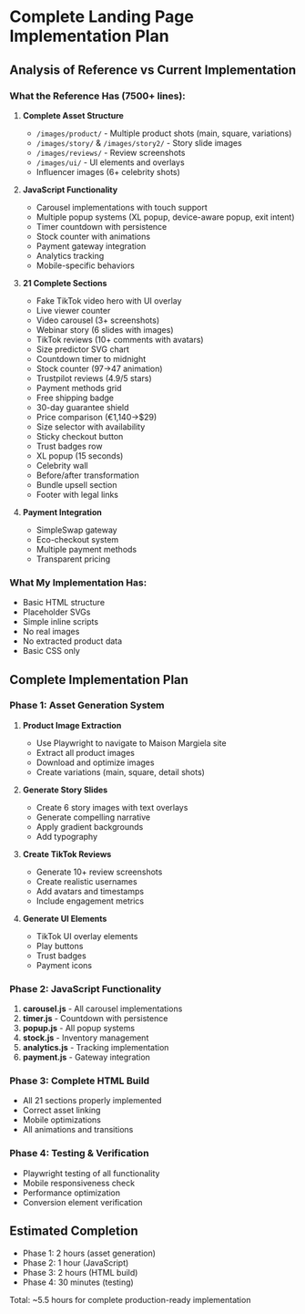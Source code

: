 # Complete Landing Page Implementation Plan

## Analysis of Reference vs Current Implementation

### What the Reference Has (7500+ lines):
1. **Complete Asset Structure**
   - `/images/product/` - Multiple product shots (main, square, variations)
   - `/images/story/` & `/images/story2/` - Story slide images
   - `/images/reviews/` - Review screenshots
   - `/images/ui/` - UI elements and overlays
   - Influencer images (6+ celebrity shots)

2. **JavaScript Functionality**
   - Carousel implementations with touch support
   - Multiple popup systems (XL popup, device-aware popup, exit intent)
   - Timer countdown with persistence
   - Stock counter with animations
   - Payment gateway integration
   - Analytics tracking
   - Mobile-specific behaviors

3. **21 Complete Sections**
   - Fake TikTok video hero with UI overlay
   - Live viewer counter
   - Video carousel (3+ screenshots)
   - Webinar story (6 slides with images)
   - TikTok reviews (10+ comments with avatars)
   - Size predictor SVG chart
   - Countdown timer to midnight
   - Stock counter (97→47 animation)
   - Trustpilot reviews (4.9/5 stars)
   - Payment methods grid
   - Free shipping badge
   - 30-day guarantee shield
   - Price comparison (€1,140→$29)
   - Size selector with availability
   - Sticky checkout button
   - Trust badges row
   - XL popup (15 seconds)
   - Celebrity wall
   - Before/after transformation
   - Bundle upsell section
   - Footer with legal links

4. **Payment Integration**
   - SimpleSwap gateway
   - Eco-checkout system
   - Multiple payment methods
   - Transparent pricing

### What My Implementation Has:
- Basic HTML structure
- Placeholder SVGs
- Simple inline scripts
- No real images
- No extracted product data
- Basic CSS only

## Complete Implementation Plan

### Phase 1: Asset Generation System
1. **Product Image Extraction**
   - Use Playwright to navigate to Maison Margiela site
   - Extract all product images
   - Download and optimize images
   - Create variations (main, square, detail shots)

2. **Generate Story Slides**
   - Create 6 story images with text overlays
   - Generate compelling narrative
   - Apply gradient backgrounds
   - Add typography

3. **Create TikTok Reviews**
   - Generate 10+ review screenshots
   - Create realistic usernames
   - Add avatars and timestamps
   - Include engagement metrics

4. **Generate UI Elements**
   - TikTok UI overlay elements
   - Play buttons
   - Trust badges
   - Payment icons

### Phase 2: JavaScript Functionality
1. **carousel.js** - All carousel implementations
2. **timer.js** - Countdown with persistence
3. **popup.js** - All popup systems
4. **stock.js** - Inventory management
5. **analytics.js** - Tracking implementation
6. **payment.js** - Gateway integration

### Phase 3: Complete HTML Build
- All 21 sections properly implemented
- Correct asset linking
- Mobile optimizations
- All animations and transitions

### Phase 4: Testing & Verification
- Playwright testing of all functionality
- Mobile responsiveness check
- Performance optimization
- Conversion element verification

## Estimated Completion
- Phase 1: 2 hours (asset generation)
- Phase 2: 1 hour (JavaScript)
- Phase 3: 2 hours (HTML build)
- Phase 4: 30 minutes (testing)

Total: ~5.5 hours for complete production-ready implementation